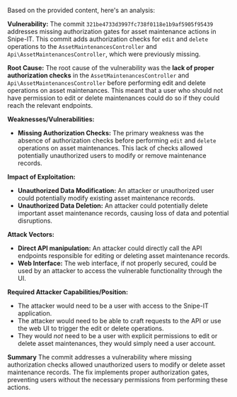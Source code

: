 Based on the provided content, here's an analysis:

**Vulnerability:**
The commit `321be4733d3997fc738f0118e1b9af5905f95439` addresses missing authorization gates for asset maintenance actions in Snipe-IT. This commit adds authorization checks for `edit` and `delete` operations to the `AssetMaintenancesController` and `Api\AssetMaintenancesController`, which were previously missing.

**Root Cause:**
The root cause of the vulnerability was the **lack of proper authorization checks** in the `AssetMaintenancesController` and `Api\AssetMaintenancesController` before performing edit and delete operations on asset maintenances. This meant that a user who should not have permission to edit or delete maintenances could do so if they could reach the relevant endpoints.

**Weaknesses/Vulnerabilities:**
- **Missing Authorization Checks:** The primary weakness was the absence of authorization checks before performing `edit` and `delete` operations on asset maintenances. This lack of checks allowed potentially unauthorized users to modify or remove maintenance records.

**Impact of Exploitation:**
- **Unauthorized Data Modification:** An attacker or unauthorized user could potentially modify existing asset maintenance records.
- **Unauthorized Data Deletion:** An attacker could potentially delete important asset maintenance records, causing loss of data and potential disruptions.

**Attack Vectors:**
- **Direct API manipulation:** An attacker could directly call the API endpoints responsible for editing or deleting asset maintenance records.
- **Web Interface:** The web interface, if not properly secured, could be used by an attacker to access the vulnerable functionality through the UI.

**Required Attacker Capabilities/Position:**
- The attacker would need to be a user with access to the Snipe-IT application.
- The attacker would need to be able to craft requests to the API or use the web UI to trigger the edit or delete operations.
- They would *not* need to be a user with explicit permissions to edit or delete asset maintenances, they would simply need a user account.

**Summary**
The commit addresses a vulnerability where missing authorization checks allowed unauthorized users to modify or delete asset maintenance records. The fix implements proper authorization gates, preventing users without the necessary permissions from performing these actions.